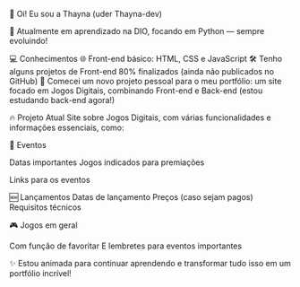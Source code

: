 👋 Oi! Eu sou a Thayna (uder Thayna-dev)

🚀 Atualmente em aprendizado na DIO, focando em Python — sempre evoluindo!

💻 Conhecimentos
🌐 Front-end básico: HTML, CSS e JavaScript
🛠️ Tenho alguns projetos de Front-end 80% finalizados (ainda não publicados no GitHub)
🎯 Comecei um novo projeto pessoal para o meu portfólio: um site focado em Jogos Digitais, combinando Front-end e Back-end (estou estudando back-end agora!)

🔥 Projeto Atual
Site sobre Jogos Digitais, com várias funcionalidades e informações essenciais, como:

📅 Eventos

Datas importantes
Jogos indicados para premiações

Links para os eventos

🆕 Lançamentos
Datas de lançamento
Preços (caso sejam pagos)
Requisitos técnicos

🎮 Jogos em geral

Com função de favoritar
E lembretes para eventos importantes

✨ Estou animada para continuar aprendendo e transformar tudo isso em um portfólio incrível!

